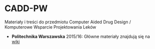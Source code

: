# CADD-PW

Materiały i treści do przedmiotu Computer Aided Drug Design / Komputerowe Wsparcie Projektowania Leków
- **Politechnika Warszawska** 2015/16: Główne materiały znajdują się na [wiki](https://github.com/filipsPL/CADD-PW/wiki)


